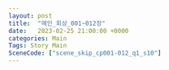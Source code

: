 ```yaml
---
layout: post
title:  "메인_회상_001~012장"
date:   2023-02-25 21:00:00 +0000
categories: Main
Tags: Story Main
SceneCode: ["scene_skip_cp001-012_q1_s10"]
---
```

